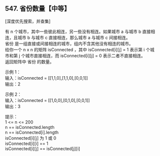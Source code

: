 ## 547. 省份数量【中等】       
[深度优先搜索，并查集]        

有 n 个城市，其中一些彼此相连，另一些没有相连。如果城市 a 与城市 b 直接相连，且城市 b 与城市 c 直接相连，那么城市 a 与城市 c 间接相连。     
省份 是一组直接或间接相连的城市，组内不含其他没有相连的城市。      
给你一个 n x n 的矩阵 isConnected ，其中 isConnected[i][j] = 1 表示第 i 个城市和第 j 个城市直接相连，而 isConnected[i][j] = 0 表示二者不直接相连。       
返回矩阵中 省份 的数量。      

示例 1：     
输入：isConnected = [[1,1,0],[1,1,0],[0,0,1]]     
输出：2      

示例 2：    
输入：isConnected = [[1,0,0],[0,1,0],[0,0,1]]   
输出：3     

提示：      
1 <= n <= 200    
n == isConnected.length    
n == isConnected[i].length    
isConnected[i][j] 为 1 或 0    
isConnected[i][i] == 1    
isConnected[i][j] == isConnected[j][i]     


